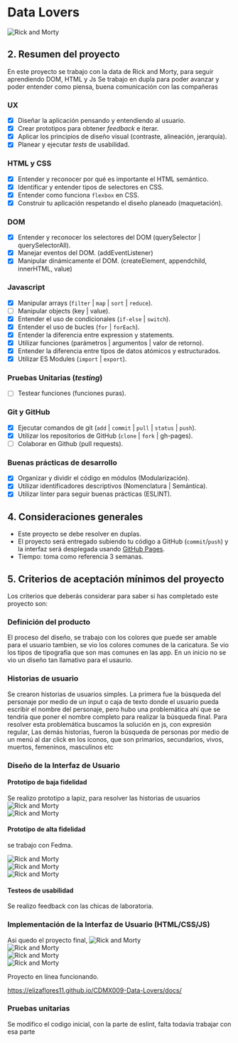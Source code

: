 # Data Lovers

<img src="docs/imagenes/principal.png" alt="Rick and Morty">

## 2. Resumen del proyecto

En este proyecto  se trabajo con la data de Rick and Morty, para seguir aprendiendo DOM, HTML y Js 
Se trabajo en dupla para poder avanzar y poder entender como piensa, buena comunicación con las compañeras
### UX

- [x] Diseñar la aplicación pensando y entendiendo al usuario.
- [x] Crear prototipos para obtener _feedback_ e iterar.  
- [x] Aplicar los principios de diseño visual (contraste, alineación, jerarquía).
- [X] Planear y ejecutar _tests_ de usabilidad.

### HTML y CSS

- [x] Entender y reconocer por qué es importante el HTML semántico.
- [x] Identificar y entender tipos de selectores en CSS.
- [x] Entender como funciona `flexbox` en CSS.
- [x] Construir tu aplicación respetando el diseño planeado (maquetación).

### DOM

- [x] Entender y reconocer los selectores del DOM (querySelector | querySelectorAll).
- [x] Manejar eventos del DOM. (addEventListener)
- [x] Manipular dinámicamente el DOM. (createElement, appendchild, innerHTML, value)

### Javascript

- [x] Manipular arrays (`filter` | `map` | `sort` | `reduce`).
- [ ] Manipular objects (key | value).
- [x] Entender el uso de condicionales (`if-else` | `switch`).
- [x] Entender el uso de bucles (`for` | `forEach`).
- [x] Entender la diferencia entre expression y statements.
- [x] Utilizar funciones (parámetros | argumentos | valor de retorno).
- [x] Entender la diferencia entre tipos de datos atómicos y estructurados.
- [x] Utilizar ES Modules (`import` | `export`).

### Pruebas Unitarias (_testing_)
- [ ] Testear funciones (funciones puras).

### Git y GitHub
- [x] Ejecutar comandos de git (`add` | `commit` | `pull` | `status` | `push`).
- [X] Utilizar los repositorios de GitHub (`clone` | `fork` | gh-pages).
- [ ] Colaborar en Github (pull requests).

### Buenas prácticas de desarrollo
- [x] Organizar y dividir el código en módulos (Modularización).
- [X] Utilizar identificadores descriptivos (Nomenclatura | Semántica).
- [X] Utilizar linter para seguir buenas prácticas (ESLINT).

## 4. Consideraciones generales

* Este proyecto se debe resolver en duplas.
* El proyecto será entregado subiendo tu código a GitHub (`commit`/`push`) y la
  interfaz será desplegada usando [GitHub Pages](https://pages.github.com/).
* Tiempo: toma como referencia 3 semanas.

## 5. Criterios de aceptación mínimos del proyecto

Los criterios que deberás considerar para saber si has completado este proyecto
son:

### Definición del producto

El proceso del diseño, se trabajo con los colores que puede ser amable para el usuario
tambien, se vio los colores comunes de la caricatura.
Se vio los tipos de tipografia que son mas comunes en las app.
En un inicio no se vio un diseño tan llamativo para el usaurio.

### Historias de usuario

Se crearon historias de usuarios simples. 
La primera fue la búsqueda del personaje por medio de un input o caja de texto
donde el usuario pueda escribir el nombre del personaje, pero hubo una problemática ahí
que se tendría que poner el nombre completo para realizar la búsqueda final.
Para resolver esta problemática buscamos la solución en js, con expresión regular, 
Las demás historias, fueron la búsqueda de personas por medio de un menú al dar click en los
iconos, que son primarios, secundarios, vivos, muertos, femeninos, masculinos etc

### Diseño de la Interfaz de Usuario

#### Prototipo de baja fidelidad
  Se realizo prototipo a lapiz, para resolver las historias de usuarios
    <img src="docs/imagenes/sketch1.png" alt="Rick and Morty"/>
	<br/>
	<img src="docs/imagenes/sketch2.png" alt="Rick and Morty"/>
  <br/>

#### Prototipo de alta fidelidad

se trabajo con Fedma.

  <img src="docs/imagenes/pantallaPrincipal.png" alt="Rick and Morty"/>
 <br/>
 <img src="docs/imagenes/persFerm.png" alt="Rick and Morty"/>
 <br/>
 <img src="docs/imagenes/personajeSPrimarios.png" alt="Rick and Morty"/>
 
 
#### Testeos de usabilidad

Se realizo feedback con las chicas de laboratoria.

### Implementación de la Interfaz de Usuario (HTML/CSS/JS)
Asi quedo el proyecto final,
  <img src="docs/imagenes/interfaz1.png" alt="Rick and Morty"/>
  <br/>
  <img src="docs/imagenes/interfaz2.png" alt="Rick and Morty"/>
  <br/>
  <img src="docs/imagenes/interfaz3.png" alt="Rick and Morty"/>
  <br/>
  <img src="docs/imagenes/interfaz4.png" alt="Rick and Morty"/>
  <br/>
  
  Proyecto en línea funcionando. 
  
  https://elizaflores11.github.io/CDMX009-Data-Lovers/docs/
  
### Pruebas unitarias

Se modifico el codigo inicial, con la parte de eslint, falta todavia trabajar con esa parte
